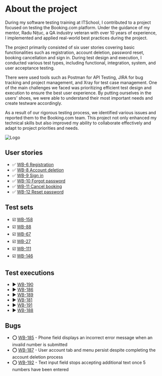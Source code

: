 # About the project
During my software testing training at ITSchool, I contributed to a project focused on testing the Booking.com platform. Under the guidance of my mentor, Radu Nițuc, a QA industry veteran with over 10 years of experience, I implemented and applied real-world best practices during the project.

The project primarily consisted of six user stories covering basic functionalities such as registration, account deletion, password reset, booking cancellation and sign in. During test design and execution, I conducted various test types, including functional, integration, system, and user acceptance testing.

There were used tools such as Postman for API Testing, JIRA for bug tracking and project management, and Xray for test case management. One of the main challenges we faced was prioritizing efficient test design and execution to ensure the best user experience. By putting ourselves in the users' shoes, we were able to understand their most important needs and create testware accordingly.

As a result of our rigorous testing process, we identified various issues and reported them to the Booking.com team. This project not only enhanced my technical skills but also improved my ability to collaborate effectively and adapt to project priorities and needs.

![Logo](https://cf.bstatic.com/static/img/bcom_logo_blue_bg/f12f834e849b2a7f752a14b2598a6ddfeda1e713.svg)

## User stories
- ✅ [WB-6 Registration](https://github.com/GeorgeMarian01/WiseBooking-QA-Initiative-for-booking.com/blob/main/Documentation/WB-6.pdf)
- ✅ [WB-8 Account deletion](https://github.com/GeorgeMarian01/WiseBooking-QA-Initiative-for-booking.com/blob/main/Documentation/WB-8.pdf)
- ✅ [WB-9 Sign in](https://github.com/GeorgeMarian01/WiseBooking-QA-Initiative-for-booking.com/blob/main/Documentation/WB-9.pdf)
- ✅ [WB-10 Forgot password](https://github.com/GeorgeMarian01/WiseBooking-QA-Initiative-for-booking.com/blob/main/Documentation/WB-10.pdf)
- ✅ [WB-11 Cancel booking](https://github.com/GeorgeMarian01/WiseBooking-QA-Initiative-for-booking.com/blob/main/Documentation/WB-11.pdf)
- ✅ [WB-12 Reset password](https://github.com/GeorgeMarian01/WiseBooking-QA-Initiative-for-booking.com/blob/main/Documentation/WB-12.pdf)

## Test sets
- ☑️ [WB-158](https://github.com/GeorgeMarian01/WiseBooking-QA-Initiative-for-booking.com/blob/main/Documentation/WB-158.pdf)
- ☑️ [WB-88](https://github.com/GeorgeMarian01/WiseBooking-QA-Initiative-for-booking.com/blob/main/Documentation/WB-88.pdf)
- ☑️ [WB-67](https://github.com/GeorgeMarian01/WiseBooking-QA-Initiative-for-booking.com/blob/main/Documentation/WB-67.pdf)
- ☑️ [WB-27](https://github.com/GeorgeMarian01/WiseBooking-QA-Initiative-for-booking.com/blob/main/Documentation/WB-27.pdf)
- ☑️ [WB-111](https://github.com/GeorgeMarian01/WiseBooking-QA-Initiative-for-booking.com/blob/main/Documentation/WB-111.pdf)
- ☑️ [WB-146](https://github.com/GeorgeMarian01/WiseBooking-QA-Initiative-for-booking.com/blob/main/Documentation/WB-146.pdf)

## Test executions
- ▶️ [WB-190](https://github.com/GeorgeMarian01/WiseBooking-QA-Initiative-for-booking.com/blob/main/Documentation/WB-190.pdf)
- ▶️ [WB-186](https://github.com/GeorgeMarian01/WiseBooking-QA-Initiative-for-booking.com/blob/main/Documentation/WB-186.pdf)
- ▶️ [WB-189](https://github.com/GeorgeMarian01/WiseBooking-QA-Initiative-for-booking.com/blob/main/Documentation/WB-189.pdf)
- ▶️ [WB-181](https://github.com/GeorgeMarian01/WiseBooking-QA-Initiative-for-booking.com/blob/main/Documentation/WB-181.pdf)
- ▶️ [WB-191](https://github.com/GeorgeMarian01/WiseBooking-QA-Initiative-for-booking.com/blob/main/Documentation/WB-191.pdf)
- ▶️ [WB-188](https://github.com/GeorgeMarian01/WiseBooking-QA-Initiative-for-booking.com/blob/main/Documentation/WB-188.pdf)

## Bugs
- ⭕ [WB-185](https://github.com/GeorgeMarian01/WiseBooking-QA-Initiative-for-booking.com/blob/main/Documentation/WB-185.pdf) - Phone field displays an incorrect error message when an invalid number is submitted
- ⭕ [WB-187](https://github.com/GeorgeMarian01/WiseBooking-QA-Initiative-for-booking.com/blob/main/Documentation/WB-187.pdf) - User account tab and menu persist despite completing the account deletion process
- ⭕ [WB-192](https://github.com/GeorgeMarian01/WiseBooking-QA-Initiative-for-booking.com/blob/main/Documentation/WB-192.pdf) - Text input field stops accepting additional text once 5 numbers have been entered

